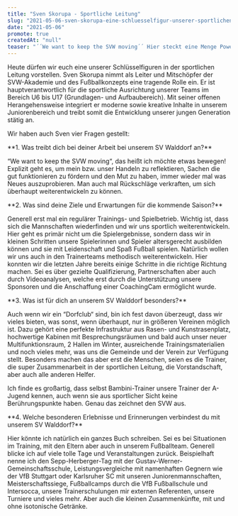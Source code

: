 ```yaml
---
title: "Sven Skorupa - Sportliche Leitung"
slug: "2021-05-06-sven-skorupa-eine-schluesselfigur-unserer-sportlichen-leitung"
date: "2021-05-06"
promote: true
createdAt: "null"
teaser: "´´We want to keep the SVW moving´´ Hier steckt eine Menge Power dahinter"
---
```

<p class="MsoNoSpacing">Heute dürfen wir euch eine unserer Schlüsselfiguren in der sportlichen Leitung vorstellen. Sven Skorupa nimmt als Leiter und Mitschöpfer der SVW-Akademie und des Fußballkonzepts eine tragende Rolle ein. Er ist hauptverantwortlich für die sportliche Ausrichtung unserer Teams im Bereich U6 bis U17 (Grundlagen- und Aufbaubereich). Mit seiner offenen Herangehensweise integriert er moderne sowie kreative Inhalte in unserem Juniorenbereich und treibt somit die Entwicklung unserer jungen Generation stätig an.


<p class="MsoNoSpacing"> 


<p class="MsoNoSpacing">Wir haben auch Sven vier Fragen gestellt:


<p class="MsoNoSpacing">**1. Was treibt dich bei deiner Arbeit bei unserem SV Walddorf an?**


<p class="MsoNoSpacing">“We want to keep the SVW moving“, das heißt ich möchte etwas bewegen! Explizit geht es, um mein bzw. unser Handeln zu reflektieren, Sachen die gut funktionieren zu fördern und den Mut zu haben, immer wieder mal was Neues auszuprobieren. Man auch mal Rückschläge verkraften, um sich überhaupt weiterentwickeln zu können.


<p class="MsoNoSpacing"> 


<p class="MsoNoSpacing">**2. Was sind deine Ziele und Erwartungen für die kommende Saison?**


<p class="MsoNoSpacing">Generell erst mal ein regulärer Trainings- und Spielbetrieb. Wichtig ist, dass sich die Mannschaften wiederfinden und wir uns sportlich weiterentwickeln. Hier geht es primär nicht um die Spielergebnisse, sondern dass wir in kleinen Schritten unsere Spielerinnen und Spieler altersgerecht ausbilden können und sie mit Leidenschaft und Spaß Fußball spielen. Natürlich wollen wir uns auch in den Trainerteams methodisch weiterentwickeln. Hier konnten wir die letzten Jahre bereits einige Schritte in die richtige Richtung machen. Sei es über gezielte Qualifizierung, Partnerschaften aber auch durch Videoanalysen, welche erst durch die Unterstützung unsere Sponsoren und die Anschaffung einer CoachingCam ermöglicht wurde.


<p class="MsoNoSpacing"> 


<p class="MsoNoSpacing">**3. Was ist für dich an unserem SV Walddorf besonders?**


<p class="MsoNoSpacing">Auch wenn wir ein “Dorfclub“ sind, bin ich fest davon überzeugt, dass wir vieles bieten, was sonst, wenn überhaupt, nur in größeren Vereinen möglich ist. Dazu gehört eine perfekte Infrastruktur aus Rasen- und Kunstrasenplatz, hochwertige Kabinen mit Besprechungsräumen und bald auch unser neuer Multifunktionsraum, 2 Hallen im Winter, ausreichende Trainingsmaterialien und noch vieles mehr, was uns die Gemeinde und der Verein zur Verfügung stellt. Besonders machen das aber erst die Menschen, seien es die Trainer, die super Zusammenarbeit in der sportlichen Leitung, die Vorstandschaft, aber auch alle anderen Helfer.


<p class="MsoNoSpacing">Ich finde es großartig, dass selbst Bambini-Trainer unsere Trainer der A-Jugend kennen, auch wenn sie aus sportlicher Sicht keine Berührungspunkte haben. Genau das zeichnet den SVW aus.


<p class="MsoNoSpacing"> 


<p class="MsoNoSpacing">**4. Welche besonderen Erlebnisse und Erinnerungen verbindest du mit unserem SV Walddorf?**


<p class="MsoNoSpacing">Hier könnte ich natürlich ein ganzes Buch schreiben. Sei es bei Situationen im Training, mit den Eltern aber auch in unserem Fußballteam. Generell blicke ich auf viele tolle Tage und Veranstaltungen zurück. Beispielhaft nenne ich den Sepp-Herberger-Tag mit der Gustav-Werner-Gemeinschaftsschule, Leistungsvergleiche mit namenhaften Gegnern wie der VfB Stuttgart oder Karlsruher SC mit unseren Juniorenmannschaften, Meisterschaftssiege, Fußballcamps durch die VfB Fußballschule und Intersocca, unsere Trainerschulungen mir externen Referenten, unsere Turniere und vieles mehr. Aber auch die kleinen Zusammenkünfte, mit und ohne isotonische Getränke.


<p class="MsoNoSpacing"> 
